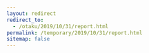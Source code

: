 ```yaml
---
layout: redirect
redirect_to:
  - /otaku/2019/10/31/report.html
permalink: /temporary/2019/10/31/report.html
sitemap: false
---
```

